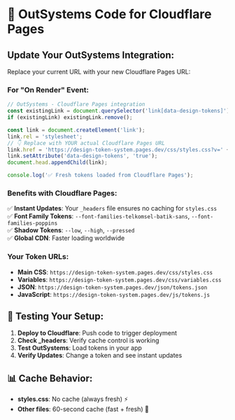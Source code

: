 # 🎯 OutSystems Code for Cloudflare Pages

## **Update Your OutSystems Integration:**

Replace your current URL with your new Cloudflare Pages URL:

### **For "On Render" Event:**

```javascript
// OutSystems - Cloudflare Pages integration
const existingLink = document.querySelector('link[data-design-tokens]');
if (existingLink) existingLink.remove();

const link = document.createElement('link');
link.rel = 'stylesheet';
// 👇 Replace with YOUR actual Cloudflare Pages URL
link.href = 'https://design-token-system.pages.dev/css/styles.css?v=' + Date.now();
link.setAttribute('data-design-tokens', 'true');
document.head.appendChild(link);

console.log('✅ Fresh tokens loaded from Cloudflare Pages');
```

### **Benefits with Cloudflare Pages:**

✅ **Instant Updates**: Your `_headers` file ensures no caching for `styles.css`  
✅ **Font Family Tokens**: `--font-families-telkomsel-batik-sans`, `--font-families-poppins`  
✅ **Shadow Tokens**: `--low`, `--high`, `--pressed`  
✅ **Global CDN**: Faster loading worldwide  

### **Your Token URLs:**

- **Main CSS**: `https://design-token-system.pages.dev/css/styles.css`
- **Variables**: `https://design-token-system.pages.dev/css/variables.css`
- **JSON**: `https://design-token-system.pages.dev/json/tokens.json`
- **JavaScript**: `https://design-token-system.pages.dev/js/tokens.js`

## **🔧 Testing Your Setup:**

1. **Deploy to Cloudflare**: Push code to trigger deployment
2. **Check _headers**: Verify cache control is working
3. **Test OutSystems**: Load tokens in your app
4. **Verify Updates**: Change a token and see instant updates

## **📊 Cache Behavior:**

- **styles.css**: No cache (always fresh) ⚡
- **Other files**: 60-second cache (fast + fresh) 🚀
